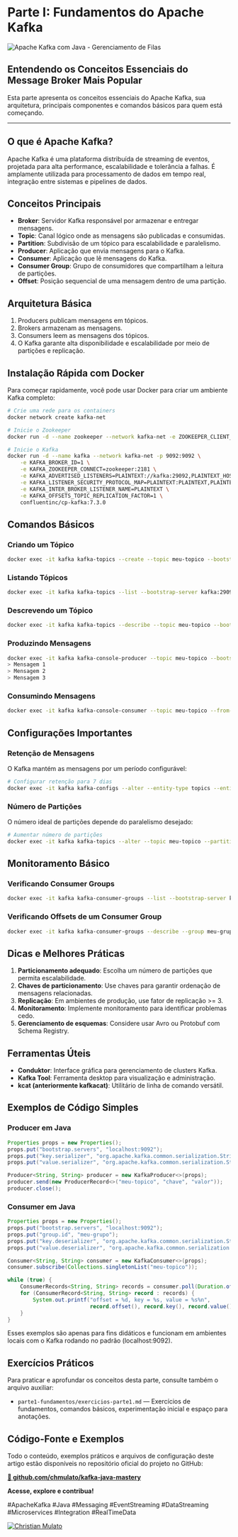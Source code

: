 # Parte I: Fundamentos do Apache Kafka

![Apache Kafka com Java - Gerenciamento de Filas](/articles/assets/img/2025_06_30_IMAGE_001.png)

## Entendendo os Conceitos Essenciais do Message Broker Mais Popular

Esta parte apresenta os conceitos essenciais do Apache Kafka, sua arquitetura, principais componentes e comandos básicos para quem está começando.

---

## O que é Apache Kafka?

Apache Kafka é uma plataforma distribuída de streaming de eventos, projetada para alta performance, escalabilidade e tolerância a falhas. É amplamente utilizada para processamento de dados em tempo real, integração entre sistemas e pipelines de dados.

## Conceitos Principais

- **Broker**: Servidor Kafka responsável por armazenar e entregar mensagens.
- **Topic**: Canal lógico onde as mensagens são publicadas e consumidas.
- **Partition**: Subdivisão de um tópico para escalabilidade e paralelismo.
- **Producer**: Aplicação que envia mensagens para o Kafka.
- **Consumer**: Aplicação que lê mensagens do Kafka.
- **Consumer Group**: Grupo de consumidores que compartilham a leitura de partições.
- **Offset**: Posição sequencial de uma mensagem dentro de uma partição.

## Arquitetura Básica

1. Producers publicam mensagens em tópicos.
2. Brokers armazenam as mensagens.
3. Consumers leem as mensagens dos tópicos.
4. O Kafka garante alta disponibilidade e escalabilidade por meio de partições e replicação.

## Instalação Rápida com Docker

Para começar rapidamente, você pode usar Docker para criar um ambiente Kafka completo:

```bash
# Crie uma rede para os containers
docker network create kafka-net

# Inicie o Zookeeper
docker run -d --name zookeeper --network kafka-net -e ZOOKEEPER_CLIENT_PORT=2181 confluentinc/cp-zookeeper:7.3.0

# Inicie o Kafka
docker run -d --name kafka --network kafka-net -p 9092:9092 \
    -e KAFKA_BROKER_ID=1 \
    -e KAFKA_ZOOKEEPER_CONNECT=zookeeper:2181 \
    -e KAFKA_ADVERTISED_LISTENERS=PLAINTEXT://kafka:29092,PLAINTEXT_HOST://localhost:9092 \
    -e KAFKA_LISTENER_SECURITY_PROTOCOL_MAP=PLAINTEXT:PLAINTEXT,PLAINTEXT_HOST:PLAINTEXT \
    -e KAFKA_INTER_BROKER_LISTENER_NAME=PLAINTEXT \
    -e KAFKA_OFFSETS_TOPIC_REPLICATION_FACTOR=1 \
    confluentinc/cp-kafka:7.3.0
```

## Comandos Básicos

### Criando um Tópico

```bash
docker exec -it kafka kafka-topics --create --topic meu-topico --bootstrap-server kafka:29092 --partitions 3 --replication-factor 1
```

### Listando Tópicos

```bash
docker exec -it kafka kafka-topics --list --bootstrap-server kafka:29092
```

### Descrevendo um Tópico

```bash
docker exec -it kafka kafka-topics --describe --topic meu-topico --bootstrap-server kafka:29092
```

### Produzindo Mensagens

```bash
docker exec -it kafka kafka-console-producer --topic meu-topico --bootstrap-server kafka:29092
> Mensagem 1
> Mensagem 2
> Mensagem 3
```

### Consumindo Mensagens

```bash
docker exec -it kafka kafka-console-consumer --topic meu-topico --from-beginning --bootstrap-server kafka:29092
```

## Configurações Importantes

### Retenção de Mensagens

O Kafka mantém as mensagens por um período configurável:

```bash
# Configurar retenção para 7 dias
docker exec -it kafka kafka-configs --alter --entity-type topics --entity-name meu-topico --add-config retention.ms=604800000 --bootstrap-server kafka:29092
```

### Número de Partições

O número ideal de partições depende do paralelismo desejado:

```bash
# Aumentar número de partições
docker exec -it kafka kafka-topics --alter --topic meu-topico --partitions 6 --bootstrap-server kafka:29092
```

## Monitoramento Básico

### Verificando Consumer Groups

```bash
docker exec -it kafka kafka-consumer-groups --list --bootstrap-server kafka:29092
```

### Verificando Offsets de um Consumer Group

```bash
docker exec -it kafka kafka-consumer-groups --describe --group meu-grupo --bootstrap-server kafka:29092
```

## Dicas e Melhores Práticas

1. **Particionamento adequado**: Escolha um número de partições que permita escalabilidade.
2. **Chaves de particionamento**: Use chaves para garantir ordenação de mensagens relacionadas.
3. **Replicação**: Em ambientes de produção, use fator de replicação >= 3.
4. **Monitoramento**: Implemente monitoramento para identificar problemas cedo.
5. **Gerenciamento de esquemas**: Considere usar Avro ou Protobuf com Schema Registry.

## Ferramentas Úteis

- **Conduktor**: Interface gráfica para gerenciamento de clusters Kafka.
- **Kafka Tool**: Ferramenta desktop para visualização e administração.
- **kcat (anteriormente kafkacat)**: Utilitário de linha de comando versátil.

## Exemplos de Código Simples

### Producer em Java

```java
Properties props = new Properties();
props.put("bootstrap.servers", "localhost:9092");
props.put("key.serializer", "org.apache.kafka.common.serialization.StringSerializer");
props.put("value.serializer", "org.apache.kafka.common.serialization.StringSerializer");

Producer<String, String> producer = new KafkaProducer<>(props);
producer.send(new ProducerRecord<>("meu-topico", "chave", "valor"));
producer.close();
```

### Consumer em Java

```java
Properties props = new Properties();
props.put("bootstrap.servers", "localhost:9092");
props.put("group.id", "meu-grupo");
props.put("key.deserializer", "org.apache.kafka.common.serialization.StringDeserializer");
props.put("value.deserializer", "org.apache.kafka.common.serialization.StringDeserializer");

Consumer<String, String> consumer = new KafkaConsumer<>(props);
consumer.subscribe(Collections.singletonList("meu-topico"));

while (true) {
    ConsumerRecords<String, String> records = consumer.poll(Duration.ofMillis(100));
    for (ConsumerRecord<String, String> record : records) {
        System.out.printf("offset = %d, key = %s, value = %s%n", 
                          record.offset(), record.key(), record.value());
    }
}
```

Esses exemplos são apenas para fins didáticos e funcionam em ambientes locais com o Kafka rodando no padrão (localhost:9092).

## Exercícios Práticos

Para praticar e aprofundar os conceitos desta parte, consulte também o arquivo auxiliar:

- `parte1-fundamentos/exercicios-parte1.md` — Exercícios de fundamentos, comandos básicos, experimentação inicial e espaço para anotações.

## Código-Fonte e Exemplos

Todo o conteúdo, exemplos práticos e arquivos de configuração deste artigo estão disponíveis no repositório oficial do projeto no GitHub:

[**🔗 github.com/chmulato/kafka-java-mastery**](https://github.com/chmulato/kafka-java-mastery)

**Acesse, explore e contribua!**

#ApacheKafka #Java #Messaging #EventStreaming #DataStreaming #Microservices #Integration #RealTimeData

[![Christian Mulato](/articles/assets/img/foto_chri.jpg)](https://www.linkedin.com/in/chmulato/)
